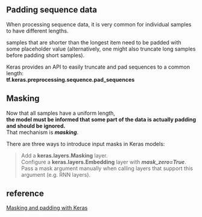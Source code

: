 ## Padding sequence data
When processing sequence data, it is very common for individual samples to have different lengths.  

samples that are shorter than the longest item need to be padded with some placeholder value (alternatively, one might also truncate long samples before padding short samples).  

Keras provides an API to easily truncate and pad sequences to a common length:   
**tf.keras.preprocessing.sequence.pad_sequences**
## Masking
Now that all samples have a uniform length,  
**the model must be informed that some part of the data is actually padding and should be ignored.**  
That mechanism is ***masking***.  

There are three ways to introduce input masks in Keras models:  
> Add a **keras.layers.Masking** layer.  
Configure a **keras.layers.Embedding** layer with ***mask_zero=True***.  
Pass a mask argument manually when calling layers that support this argument (e.g. RNN layers).

## reference
[Masking and padding with Keras](https://www.tensorflow.org/guide/keras/masking_and_padding)
